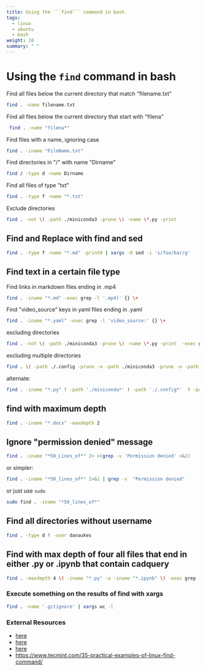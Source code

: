 ```yaml
---
title: Using the ```find``` command in bash
tags:
  - linux
  - ubuntu
  - bash
weight: 10
summary: " "
---
```


# Using the ```find``` command in bash

Find all files below the current directory that match "filename.txt"

```bash
find . -name filename.txt
```

Find all files below the current directory that start with "filena"

```bash
 find . -name "filena*"
```

Find files with a name, ignoring case

```bash
find . -iname "FileName.txt"
```

Find directories in "/" with name "Dirname"

```bash
find / -type d -name Dirname
```

Find all files of type "txt"

```bash
find . -type f -name "*.txt"
```

Exclude directories

```bash
find . -not \( -path ./miniconda3 -prune \) -name \*.py -print
```

## Find and Replace with find and sed

```bash
find . -type f -name "*.md" -print0 | xargs -0 sed -i 's/foo/bar/g'
```

## Find text in a certain file type

Find links in markdown files ending in .mp4

```bash
find . -iname "*.md" -exec grep -l '.mp4)' {} \+ 
```

Find "video_source" keys in yaml files ending in .yaml

```bash
find . -iname "*.yaml" -exec grep -l 'video_source:' {} \+ 
```

excluding directories

```bash
find . -not \( -path ./miniconda3 -prune \) -name \*.py -print  -exec grep -l 'html' {} \+ 
```

excluding multiple directories

```bash
find . \( -path ./.config -prune -o -path ./miniconda3 -prune -o -path ./.local -prune \) -o -iname "*.md" -exec grep -l 'esptool' {} \+ 
```

alternate:

```bash
find . -iname "*.py" ! -path './miniconda*' ! -path './.config*'  ! -path './apps*'  ! -path './.vscode*' ! -path '*zenbook-backup*' -exec grep -l 'import network' {} \+ 
```


## find with maximum depth


```bash
find . -iname "*.docx" -maxdepth 2
```

## Ignore "permission denied" message

```bash
find . -iname "*50_Lines_of*" 2> >(grep -v 'Permission denied' >&2)
```

or simpler:

```bash
find . -iname "*50_lines_of*" 2>&1 | grep -v  "Permission denied"
```

or just use ```sudo```

```bash
sudo find . -iname "*50_lines_of*"
```

## Find all directories without username

```bash
find . -type d ! -user danaukes
```

## Find with max depth of four all files that end in either .py or .ipynb that contain cadquery

```bash
find . -maxdepth 4 \( -iname "*.py" -o -iname "*.ipynb" \) -exec grep -in cadquery {} \+
```

### Execute something on the results of find with xargs

```bash
find . -name '.gitignore' | xargs wc -l
```

### External Resources

* [here](https://www.geeksforgeeks.org/mindepth-maxdepth-linux-find-command-limiting-search-specific-directory/)
* [here](https://linuxhandbook.com/find-command-exclude-directories/) 
* [here](https://www.baeldung.com/linux/find-exclude-paths)
* <https://www.tecmint.com/35-practical-examples-of-linux-find-command/>
